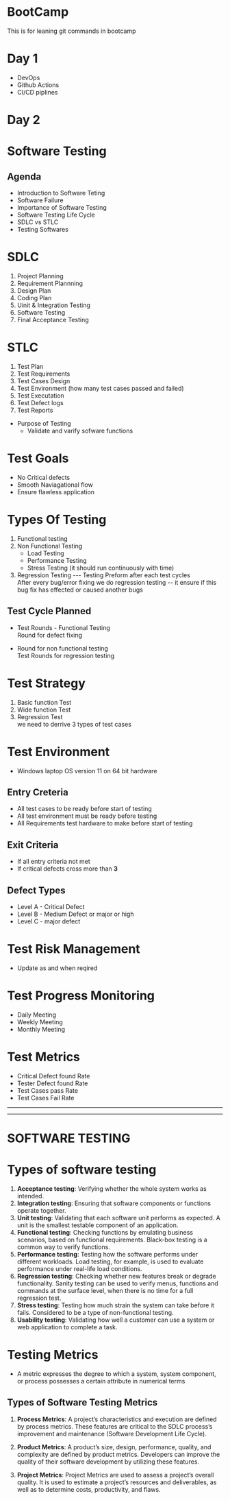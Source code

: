 # BootCamp
This is for leaning git commands in bootcamp


# Day 1
 * DevOps
 * Github Actions
 * CI/CD piplines

# Day 2
# Software Testing
  ## Agenda
  - Introduction to Software Teting
  - Software Failure
  - Importance of Software Testing
  - Software Testing Life Cycle
  - SDLC vs STLC
  - Testing Softwares



  # SDLC
  1. Project Planning
  2. Requirement Plannning
  3. Design Plan
  4. Coding Plan
  5. Uinit & Integration Testing
  6. Software Testing
  7. Final Acceptance Testing


  # STLC
  1. Test Plan
  2. Test Requirements
  3. Test Cases Design
  4. Test Environment (how many test cases passed and failed)
  5. Test Executation
  6. Test Defect logs
  7. Test Reports

  * Purpose of Testing
    - Validate and varify sofware functions

# Test Goals
 * No Critical defects
 * Smooth Naviagational flow
 * Ensure flawless application

 # Types Of Testing
  1. Functional testing
  2. Non Functional Testing
     - Load Testing
     - Performance Testing
     - Stress Testing  (it should run continuously with time)
 3. Regression Testing --- Testing Preform after each test cycles <br>
    After every bug/error fixing we do regression testing -- it ensure if this bug fix has effected or caused another bugs



 ## Test Cycle Planned
 * Test Rounds - Functional Testing <br>
  Round for defect fixing

* Round for non functional testing <br>
  Test Rounds for regression testing


# Test Strategy  
1. Basic function Test
2. Wide function Test
3. Regression Test <br>
 we need to derrive 3 types of test cases



# Test Environment
- Windows laptop OS version 11 on 64 bit hardware

## Entry Creteria
- All test cases to be ready before start of testing
- All test environment must be ready before testing
- All Requirements test hardware to make before start of testing

## Exit Criteria
- If all entry criteria not met
- If critical defects cross more than **3**


## Defect Types
- Level A - Critical Defect
- Level B - Medium Defect or major or high
- Level C - major defect

# Test Risk Management
  - Update as and when reqired


# Test Progress Monitoring
 - Daily Meeting
 - Weekly Meeting
 - Monthly Meeting

# Test Metrics
  * Critical Defect found Rate 
  * Tester Defect found Rate
  * Test Cases pass Rate
  * Test Cases Fail Rate





<hr>
<hr>


# SOFTWARE TESTING 

# Types of software testing
   1. **Acceptance testing**: Verifying whether the whole system works as intended.
   2. **Integration testing**: Ensuring that software components or functions operate together.
   3. **Unit testing**: Validating that each software unit performs as expected. A unit is the smallest testable component of an application.
   4. **Functional testing**: Checking functions by emulating business scenarios, based on functional requirements. Black-box testing is a common way to verify functions.
   5. **Performance testing**: Testing how the software performs under different workloads. Load testing, for example, is used to evaluate performance under real-life load conditions.
   6. **Regression testing**: Checking whether new features break or degrade functionality. Sanity testing can be used to verify menus, functions and commands at the surface level, when there is no time for a full regression test.
   7. **Stress testing**: Testing how much strain the system can take before it fails. Considered to be a type of non-functional testing.
   8. **Usability testing**: Validating how well a customer can use a system or web application to complete a task.


# Testing Metrics   
 - A metric expresses the degree to which a system, system component, or process possesses a certain attribute in numerical terms

 ## Types of Software Testing Metrics
 1. **Process Metrics**: A project’s characteristics and execution are defined by  process metrics. These features are critical to the SDLC process’s improvement and maintenance (Software Development Life Cycle).

 2. **Product Metrics**: A product’s size, design, performance, quality, and complexity are defined by product metrics. Developers can improve the quality of their software development by utilizing these features.

 3. **Project Metrics**: Project Metrics are used to assess a project’s overall quality. It is used to estimate a project’s resources and deliverables, as well as to determine costs, productivity, and flaws.